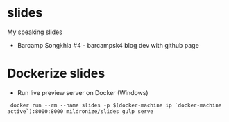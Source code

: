# slides
My speaking slides

- Barcamp Songkhla #4 - barcampsk4 blog dev with github page


# Dockerize slides

- Run live preview server on Docker (Windows)
```
 docker run --rm --name slides -p $(docker-machine ip `docker-machine active`):8000:8000 mildronize/slides gulp serve
```
